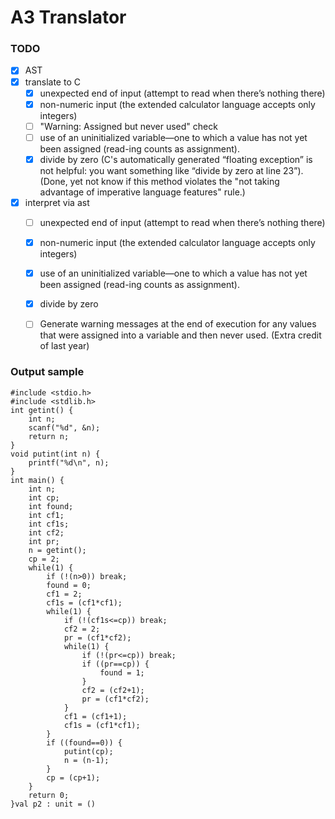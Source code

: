 # A3 Translator

### TODO
- [X] AST
- [X] translate to C
    - [X] unexpected end of input (attempt to read when there’s nothing there)
    - [X] non-numeric input (the extended calculator language accepts only integers)
    - [ ] "Warning: Assigned but never used" check
    - [ ] use of an uninitialized variable—one to which a value has not yet been assigned (read-ing counts as assignment). 
    - [X] divide by zero (C's automatically generated “floating exception” is not helpful:
      you want something like “divide by zero at line 23”). (Done, yet not know if this method violates the
      "not taking advantage of imperative language features" rule.)
- [X] interpret via ast
    - [ ] unexpected end of input (attempt to read when there’s nothing there)
    - [X] non-numeric input (the extended calculator language accepts only integers)
    - [X] use of an uninitialized variable—one to which a value has not yet been assigned (read-ing counts as assignment). 
    - [X] divide by zero
    - [ ] Generate warning messages at the end of execution for any values that were assigned into a variable and then never used. (Extra credit of last year)


### Output sample

```
#include <stdio.h>
#include <stdlib.h>
int getint() {
    int n;
    scanf("%d", &n);
    return n;
}
void putint(int n) {
    printf("%d\n", n);
}
int main() {
    int n;
    int cp;
    int found;
    int cf1;
    int cf1s;
    int cf2;
    int pr;
    n = getint();
    cp = 2;
    while(1) {
        if (!(n>0)) break;
        found = 0;
        cf1 = 2;
        cf1s = (cf1*cf1);
        while(1) {
            if (!(cf1s<=cp)) break;
            cf2 = 2;
            pr = (cf1*cf2);
            while(1) {
                if (!(pr<=cp)) break;
                if ((pr==cp)) {
                    found = 1;
                }
                cf2 = (cf2+1);
                pr = (cf1*cf2);
            }
            cf1 = (cf1+1);
            cf1s = (cf1*cf1);
        }
        if ((found==0)) {
            putint(cp);
            n = (n-1);
        }
        cp = (cp+1);
    }
    return 0;
}val p2 : unit = ()
```
